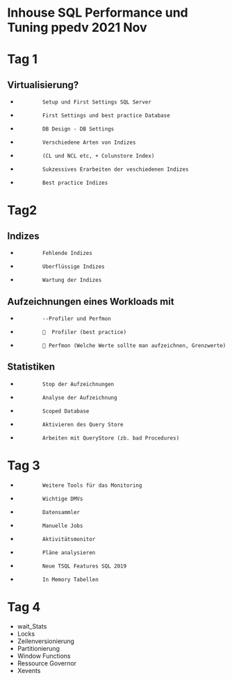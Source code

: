 ﻿# Inhouse SQL Performance und Tuning ppedv 2021 Nov



# Tag 1
             
## Virtualisierung?
*             Setup und First Settings SQL Server
*             First Settings und best practice Database
*			  DB Design - DB Settings

*             Verschiedene Arten von Indizes
*             (CL und NCL etc, + Colunstore Index)
*             Sukzessives Erarbeiten der veschiedenen Indizes
*             Best practice Indizes 


# Tag2

## Indizes

*             Fehlende Indizes
*             Überflüssige Indizes
*             Wartung der Indizes

## Aufzeichnungen eines Workloads mit
*             --Profiler und Perfmon
*               Profiler (best practice)
*              Perfmon (Welche Werte sollte man aufzeichnen, Grenzwerte)

## Statistiken
*             Stop der Aufzeichnungen
*             Analyse der Aufzeichnung


*             Scoped Database 
*             Aktivieren des Query Store 
*             Arbeiten mit QueryStore (zb. bad Procedures)







# Tag 3
*             Weitere Tools für das Monitoring
*             Wichtige DMVs 
*             Datensammler
*             Manuelle Jobs
*             Aktivitätsmonitor
*             Pläne analysieren
*             Neue TSQL Features SQL 2019  
*			  In Memory Tabellen

             
# Tag 4
*   wait_Stats
*   Locks
*	Zeilenversionierung
*	Partitionierung
*	Window Functions
*	Ressource Governor   
*   Xevents


 

